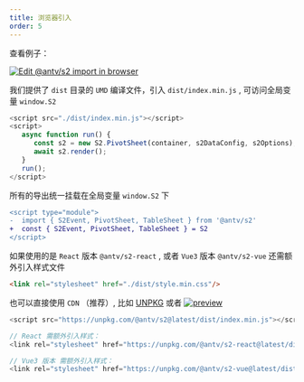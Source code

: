 ```yaml
---
title: 浏览器引入
order: 5
---
```


查看例子：

[![Edit @antv/s2 import in browser](https://codesandbox.io/static/img/play-codesandbox.svg)](https://codesandbox.io/s/antv-s2-import-in-browser-z6uspx?autoresize=1&fontsize=14&hidenavigation=1&theme=dark)

我们提供了 `dist` 目录的 `UMD` 编译文件，引入 `dist/index.min.js` , 可访问全局变量 `window.S2`

```ts
<script src="./dist/index.min.js"></script>
<script>
   async function run() { 
      const s2 = new S2.PivotSheet(container, s2DataConfig, s2Options);
      await s2.render();
   }
   run();
</script>
```

所有的导出统一挂载在全局变量 `window.S2` 下

```diff
<script type="module">
-  import { S2Event, PivotSheet, TableSheet } from '@antv/s2'
+  const { S2Event, PivotSheet, TableSheet } = S2
</script>
```

如果使用的是 `React` 版本 `@antv/s2-react` , 或者 `Vue3` 版本 `@antv/s2-vue` 还需额外引入样式文件

```html
<link rel="stylesheet" href="./dist/style.min.css"/>
```

也可以直接使用 `CDN` （推荐）, 比如 [UNPKG](https://unpkg.com/@antv/s2@latest) 或者 [![preview](https://data.jsdelivr.com/v1/package/npm/@antv/s2/badge)](https://www.jsdelivr.com/package/npm/@antv/s2)

```js
<script src="https://unpkg.com/@antv/s2@latest/dist/index.min.js"></script>

// React 需额外引入样式：
<link rel="stylesheet" href="https://unpkg.com/@antv/s2-react@latest/dist/style.min.css"/>

// Vue3 版本 需额外引入样式：
<link rel="stylesheet" href="https://unpkg.com/@antv/s2-vue@latest/dist/style.min.css"/>
```
